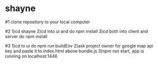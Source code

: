 # shayne

#1
clone repository to your local computer

#2
  1)cd shayne
  2)cd into ui and do npm install
  3)cd both into client and server do npm install

#3
  1)cd to ui do npm run buildEnv
  2)ask project owner for google map api key and paste it to index.html above bundle.js
  3)npm run start, app is running on localhost:1446
